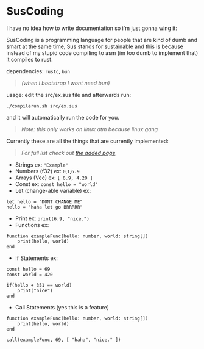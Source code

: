 # SusCoding
I have no idea how to write documentation so i'm just gonna wing it:

SusCoding is a programming language for people that are kind of dumb and smart at the same time, Sus stands for sustainable and this is because instead of my stupid code compiling to asm (im too dumb to implement that) it compiles to rust.

dependencies: `rustc`, `bun`
>*(when I bootstrap I wont need bun)*

usage:
edit the src/ex.sus file and afterwards run:
```console
./compilerun.sh src/ex.sus
```
and it will automatically run the code for you.
>*Note: this only works on linux atm because linux gang*

Currently these are all the things that are currently implemented:
>*For full list check out [the added page](added.md).*
- Strings ex: `"Example"`
- Numbers (f32) ex: `0`,`1`,`6.9`
- Arrays (Vec) ex: `[ 6.9, 4.20 ]`
- Const ex: `const hello = "world"`
- Let (change-able variable) ex:
```SusCoding
let hello = "DONT CHANGE ME"
hello = "haha let go BRRRRR"
```
- Print ex: `print(6.9, "nice.")`
- Functions ex:
```SusCoding
function exampleFunc(hello: number, world: string[])
	print(hello, world)
end
```
- If Statements ex:
```SisCoding
const hello = 69
const world = 420

if(hello + 351 == world)
	print("nice")
end
```
- Call Statements (yes this is a feature)
```SusCoding
function exampleFunc(hello: number, world: string[])
	print(hello, world)
end

call(exampleFunc, 69, [ "haha", "nice." ])
```
